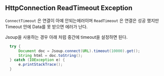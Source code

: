 ## HttpConnection ReadTimeout Exception

`ConnectTimeout` 은 연결이 아예 안되는에러이며 `ReadTimeout` 은 연결은 성공 했지만 Timeout 안에 Data를 못 받으면 에러가 난다. 

Jsoup을 사용하는 경우 아래 처럼 중간에 timeout을 설정하면 된다.

```java
  try {
      Document doc = Jsoup.connect(URL).timeout(10000).get();
      String html = doc.toString();
  } catch (IOException e) {
      e.printStackTrace();
  }
```
